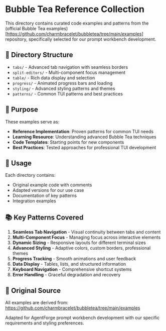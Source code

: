 # Bubble Tea Reference Collection

This directory contains curated code examples and patterns from the (official Bubble Tea examples)[https://github.com/charmbracelet/bubbletea/tree/main/examples] repository, specifically selected for our prompt workbench development.

## 📁 Directory Structure

- `tabs/` - Advanced tab navigation with seamless borders
- `split-editors/` - Multi-component focus management
- `table/` - Rich data display and selection
- `progress/` - Animated progress bars and loading
- `styling/` - Advanced styling patterns and themes
- `patterns/` - Common TUI patterns and best practices

## 🎯 Purpose

These examples serve as:

- **Reference Implementation**: Proven patterns for common TUI needs
- **Learning Resource**: Understanding advanced Bubble Tea techniques
- **Code Templates**: Starting points for new components
- **Best Practices**: Tested approaches for professional TUI development

## 🚀 Usage

Each directory contains:

- Original example code with comments
- Adapted versions for our use case
- Documentation of key patterns
- Integration examples

## 📚 Key Patterns Covered

1. **Seamless Tab Navigation** - Visual continuity between tabs and content
2. **Multi-Component Focus** - Managing focus across interactive elements
3. **Dynamic Sizing** - Responsive layouts for different terminal sizes
4. **Advanced Styling** - Adaptive colors, custom borders, professional themes
5. **Progress Tracking** - Smooth animations and user feedback
6. **Data Display** - Tables, lists, and structured information
7. **Keyboard Navigation** - Comprehensive shortcut systems
8. **Error Handling** - Graceful degradation and recovery

## 🔗 Original Source

All examples are derived from: https://github.com/charmbracelet/bubbletea/tree/main/examples

Adapted for AgentForge prompt workbench development with our specific requirements and styling preferences.
